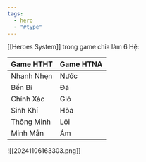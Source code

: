 ```yaml
---
tags:
  - hero
  - "#type"
---
```

[[Heroes System]] trong game chia làm 6 Hệ:

| Game HTHT  | Game HTNA |
| ---------- | --------- |
| Nhanh Nhẹn | Nước      |
| Bền Bỉ     | Đá        |
| Chính Xác  | Gió       |
| Sinh Khí   | Hỏa       |
| Thông Minh | Lôi       |
| Minh Mẫn   | Ám        |


![[20241106163303.png]]

